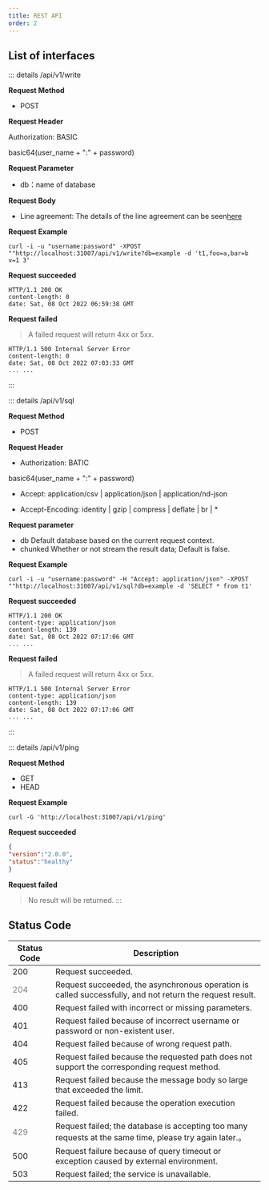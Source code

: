 ```yaml
---
title: REST API
order: 2
---
```


## **List of interfaces**

::: details /api/v1/write

**Request Method**

- POST

**Request Header**

Authorization: BASIC

basic64(user_name + ":" + password)

**Request Parameter**

- db：name of database

**Request Body**

- Line agreement: The details of the line agreement can be seen[here](https://docs.influxdata.com/influxdb/v1.8/write_protocols/line_protocol_tutorial/)


**Request Example**

```
curl -i -u "username:password" -XPOST ""http://localhost:31007/api/v1/write?db=example -d 't1,foo=a,bar=b v=1 3'
```

**Request succeeded**

```shell
HTTP/1.1 200 OK
content-length: 0
date: Sat, 08 Oct 2022 06:59:38 GMT
```

**Request failed**

> A failed request will return 4xx or 5xx.
```
HTTP/1.1 500 Internal Server Error
content-length: 0
date: Sat, 08 Oct 2022 07:03:33 GMT
... ...
```
:::


::: details /api/v1/sql

**Request Method**

- POST

**Request Header**

- Authorization: BATIC

basic64(user_name + ":" + password)

- Accept: application/csv | application/json | application/nd-json

- Accept-Encoding: identity | gzip | compress | deflate | br | *

**Request parameter**

- db
Default database based on the current request context.
- chunked
Whether or not stream the result data; Default is false.

**Request Example**

```curl
curl -i -u "username:password" -H "Accept: application/json" -XPOST ""http://localhost:31007/api/v1/sql?db=example -d 'SELECT * from t1'
```

**Request succeeded**

```shell
HTTP/1.1 200 OK
content-type: application/json
content-length: 139
date: Sat, 08 Oct 2022 07:17:06 GMT
... ...
```

**Request failed**

> A failed request will return 4xx or 5xx.
```shell
HTTP/1.1 500 Internal Server Error
content-type: application/json
content-length: 139
date: Sat, 08 Oct 2022 07:17:06 GMT
... ...
```
:::

::: details /api/v1/ping

**Request Method**

- GET
- HEAD

**Request Example**

```
curl -G 'http://localhost:31007/api/v1/ping'
```

**Request succeeded**

```json
{
"version":"2.0.0",
"status":"healthy"
}
```
**Request failed**

> No result will be returned.
:::

## Status Code

| Status Code  | Description |
| ------------------- | ---- |
| 200                 | Request succeeded. |
| <span style="color: grey;">204</span> | Request succeeded, the asynchronous operation is called successfully, and not return the request result. |
| 400                 | Request failed with incorrect or missing parameters. |
| 401                 | Request failed because of incorrect username or password or non-existent user. |
| 404                 | Request failed because of wrong request path. |
| 405                 | Request failed because the requested path does not support the corresponding request method. |
| 413                 | Request failed because the message body so large that exceeded the limit. |
| 422                 | Request failed because the operation execution failed. |
| <span style="color: grey;">429</span>| Request failed; the database is accepting too many requests at the same time, please try again later.。 |
| 500                 | Request failure because of query timeout or exception caused by external environment. |
| 503                 | Request failed; the service is unavailable. |